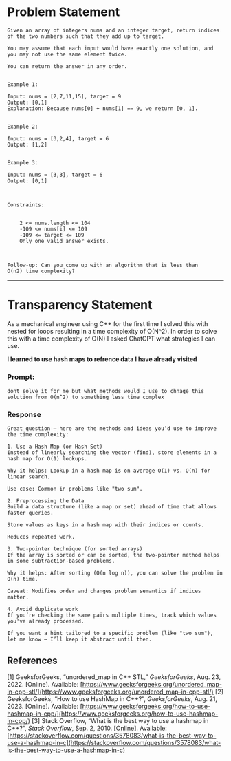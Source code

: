# Problem Statement
```
Given an array of integers nums and an integer target, return indices of the two numbers such that they add up to target.

You may assume that each input would have exactly one solution, and you may not use the same element twice.

You can return the answer in any order.

 
Example 1:

Input: nums = [2,7,11,15], target = 9
Output: [0,1]
Explanation: Because nums[0] + nums[1] == 9, we return [0, 1].


Example 2:

Input: nums = [3,2,4], target = 6
Output: [1,2]


Example 3:

Input: nums = [3,3], target = 6
Output: [0,1]


 
Constraints:


	2 <= nums.length <= 104
	-109 <= nums[i] <= 109
	-109 <= target <= 109
	Only one valid answer exists.


 
Follow-up: Can you come up with an algorithm that is less than O(n2) time complexity?
```

---

# Transparency Statement
As a mechanical engineer using C++ for the first time I solved this with nested for loops resulting in a time complexity of O(N^2). In order to solve this with a time complexity of O(N) I asked ChatGPT what strategies I can use. 

**I learned to use hash maps to refrence data I have already visited**

### Prompt:
```dont solve it for me but what methods would I use to chnage this solution from O(n^2) to something less time complex```

### Response
```
Great question — here are the methods and ideas you’d use to improve the time complexity:

1. Use a Hash Map (or Hash Set)
Instead of linearly searching the vector (find), store elements in a hash map for O(1) lookups.

Why it helps: Lookup in a hash map is on average O(1) vs. O(n) for linear search.

Use case: Common in problems like "two sum".

2. Preprocessing the Data
Build a data structure (like a map or set) ahead of time that allows faster queries.

Store values as keys in a hash map with their indices or counts.

Reduces repeated work.

3. Two-pointer technique (for sorted arrays)
If the array is sorted or can be sorted, the two-pointer method helps in some subtraction-based problems.

Why it helps: After sorting (O(n log n)), you can solve the problem in O(n) time.

Caveat: Modifies order and changes problem semantics if indices matter.

4. Avoid duplicate work
If you’re checking the same pairs multiple times, track which values you've already processed.

If you want a hint tailored to a specific problem (like "two sum"), let me know — I’ll keep it abstract until then.
```

## References
[1] GeeksforGeeks, “unordered_map in C++ STL,” *GeeksforGeeks*, Aug. 23, 2022. [Online]. Available: [https://www.geeksforgeeks.org/unordered_map-in-cpp-stl/](https://www.geeksforgeeks.org/unordered_map-in-cpp-stl/)
[2] GeeksforGeeks, “How to use HashMap in C++?”, *GeeksforGeeks*, Aug. 21, 2023. [Online]. Available: [https://www.geeksforgeeks.org/how-to-use-hashmap-in-cpp/](https://www.geeksforgeeks.org/how-to-use-hashmap-in-cpp/)
[3] Stack Overflow, “What is the best way to use a hashmap in C++?”, *Stack Overflow*, Sep. 2, 2010. [Online]. Available: [https://stackoverflow.com/questions/3578083/what-is-the-best-way-to-use-a-hashmap-in-c](https://stackoverflow.com/questions/3578083/what-is-the-best-way-to-use-a-hashmap-in-c)
